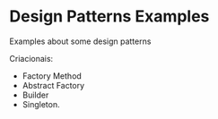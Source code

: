 # Design Patterns Examples

Examples about some design patterns

Criacionais:

- Factory Method
- Abstract Factory
- Builder
- Singleton.